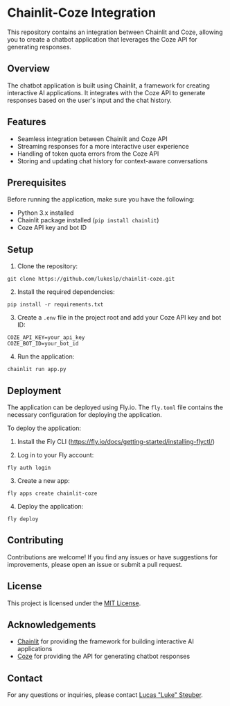 # Chainlit-Coze Integration

This repository contains an integration between Chainlit and Coze, allowing you to create a chatbot application that leverages the Coze API for generating responses.

## Overview

The chatbot application is built using Chainlit, a framework for creating interactive AI applications. It integrates with the Coze API to generate responses based on the user's input and the chat history.

## Features

- Seamless integration between Chainlit and Coze API
- Streaming responses for a more interactive user experience
- Handling of token quota errors from the Coze API
- Storing and updating chat history for context-aware conversations

## Prerequisites

Before running the application, make sure you have the following:

- Python 3.x installed
- Chainlit package installed (`pip install chainlit`)
- Coze API key and bot ID

## Setup

1. Clone the repository:

```
git clone https://github.com/lukeslp/chainlit-coze.git
```

2. Install the required dependencies:

```
pip install -r requirements.txt
```

3. Create a `.env` file in the project root and add your Coze API key and bot ID:

```
COZE_API_KEY=your_api_key
COZE_BOT_ID=your_bot_id
```

4. Run the application:

```
chainlit run app.py
```

## Deployment

The application can be deployed using Fly.io. The `fly.toml` file contains the necessary configuration for deploying the application.

To deploy the application:

1. Install the Fly CLI (https://fly.io/docs/getting-started/installing-flyctl/)

2. Log in to your Fly account:

```
fly auth login
```

3. Create a new app:

```
fly apps create chainlit-coze
```

4. Deploy the application:

```
fly deploy
```

## Contributing

Contributions are welcome! If you find any issues or have suggestions for improvements, please open an issue or submit a pull request.

## License

This project is licensed under the [MIT License](LICENSE).

## Acknowledgements

- [Chainlit](https://chainlit.io/) for providing the framework for building interactive AI applications
- [Coze](https://coze.com/) for providing the API for generating chatbot responses

## Contact

For any questions or inquiries, please contact [Lucas "Luke" Steuber](https://github.com/lukeslp).